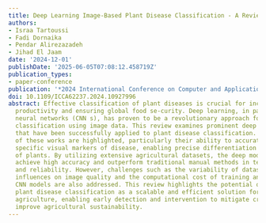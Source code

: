 ```yaml
---
title: Deep Learning Image-Based Plant Disease Classification - A Review
authors:
- Israa Tartoussi
- Fadi Dornaika
- Pendar Alirezazadeh
- Jihad El Jaam
date: '2024-12-01'
publishDate: '2025-06-05T07:08:12.458719Z'
publication_types:
- paper-conference
publication: '*2024 International Conference on Computer and Applications (ICCA)*'
doi: 10.1109/ICCA62237.2024.10927996
abstract: Effective classification of plant diseases is crucial for increasing agricultural
  productivity and ensuring global food se-curity. Deep learning, in particular convolutional
  neural networks (CNN s), has proven to be a revolutionary approach for plant disease
  classification using image data. This review examines prominent deep learning works
  that have been successfully applied to plant disease classification. The strengths
  of these works are highlighted, particularly their ability to accurately identify
  specific visual markers of disease, enabling precise differentiation in a wide range
  of plants. By utilizing extensive agricultural datasets, the deep models consistently
  achieve high accuracy and outperform traditional manual methods in terms of speed
  and reliability. However, challenges such as the variability of datasets, environmental
  influences on image quality and the computational cost of training and deploying
  CNN models are also addressed. This review highlights the potential of deep learning-based
  plant disease classification as a scalable and efficient solution for precision
  agriculture, enabling early detection and intervention to mitigate crop losses and
  improve agricultural sustainability.
---
```

